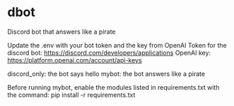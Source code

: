 # dbot
Discord bot that answers like a pirate

Update the .env with your bot token and the key from OpenAI
Token for the discord bot: https://discord.com/developers/applications
OpenAI key: https://platform.openai.com/account/api-keys

discord_only: the bot says hello
mybot: the bot answers like a pirate

Before running mybot, enable the modules listed in requirements.txt with the command: pip install -r requirements.txt 
